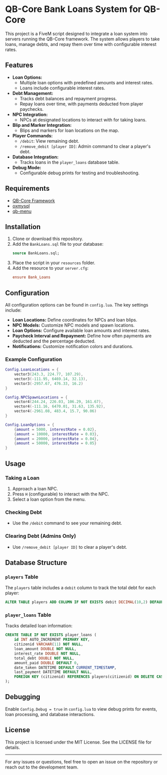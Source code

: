 # QB-Core Bank Loans System for QB-Core

This project is a FiveM script designed to integrate a loan system into servers running the QB-Core framework. The system allows players to take loans, manage debts, and repay them over time with configurable interest rates.

## Features

- **Loan Options:**
  - Multiple loan options with predefined amounts and interest rates.
  - Loans include configurable interest rates.
- **Debt Management:**
  - Tracks debt balances and repayment progress.
  - Repay loans over time, with payments deducted from player paychecks.
- **NPC Integration:**
  - NPCs at designated locations to interact with for taking loans.
- **Blip and Marker Integration:**
  - Blips and markers for loan locations on the map.
- **Player Commands:**
  - `/debit`: View remaining debt.
  - `/remove_debit [player ID]`: Admin command to clear a player's debt.
- **Database Integration:**
  - Tracks loans in the `player_loans` database table.
- **Debug Mode:**
  - Configurable debug prints for testing and troubleshooting.

## Requirements

- [QB-Core Framework](https://github.com/qbcore-framework/qb-core)
- [oxmysql](https://github.com/overextended/oxmysql)
- [qb-menu](https://github.com/qbcore-framework/qb-menu)

## Installation

1. Clone or download this repository.
2. Add the `BankLoans.sql` file to your database:
   ```sql
   source BankLoans.sql;
   ```
3. Place the script in your `resources` folder.
4. Add the resource to your `server.cfg`:
   ```cfg
   ensure Bank_Loans
   ```

## Configuration

All configuration options can be found in `config.lua`. The key settings include:

- **Loan Locations:** Define coordinates for NPCs and loan blips.
- **NPC Models:** Customize NPC models and spawn locations.
- **Loan Options:** Configure available loan amounts and interest rates.
- **Paycheck Interval and Repayment:** Define how often payments are deducted and the percentage deducted.
- **Notifications:** Customize notification colors and durations.

### Example Configuration
```lua
Config.LoanLocations = {
    vector3(243.3, 224.77, 107.29),
    vector3(-111.95, 6469.14, 32.13),
    vector3(-2957.67, 476.33, 16.2)
}

Config.NPCSpawnLocations = {
    vector4(244.24, 226.03, 106.29, 161.67),
    vector4(-111.16, 6470.01, 31.63, 135.92),
    vector4(-2961.08, 483.4, 15.7, 90.06)
}

Config.LoanOptions = {
    {amount = 5000, interestRate = 0.02},
    {amount = 10000, interestRate = 0.03},
    {amount = 20000, interestRate = 0.04},
    {amount = 50000, interestRate = 0.05}
}
```

## Usage

### Taking a Loan
1. Approach a loan NPC.
2. Press `H` (configurable) to interact with the NPC.
3. Select a loan option from the menu.

### Checking Debt
- Use the `/debit` command to see your remaining debt.

### Clearing Debt (Admins Only)
- Use `/remove_debit [player ID]` to clear a player's debt.

## Database Structure

### `players` Table
The `players` table includes a `debit` column to track the total debt for each player:
```sql
ALTER TABLE players ADD COLUMN IF NOT EXISTS debit DECIMAL(10,2) DEFAULT 0.00;
```

### `player_loans` Table
Tracks detailed loan information:
```sql
CREATE TABLE IF NOT EXISTS player_loans (
    id INT AUTO_INCREMENT PRIMARY KEY,
    citizenid VARCHAR(11) NOT NULL,
    loan_amount DOUBLE NOT NULL,
    interest_rate DOUBLE NOT NULL,
    total_debt DOUBLE NOT NULL,
    amount_paid DOUBLE DEFAULT 0,
    date_taken DATETIME DEFAULT CURRENT_TIMESTAMP,
    last_payment DATETIME DEFAULT NULL,
    FOREIGN KEY (citizenid) REFERENCES players(citizenid) ON DELETE CASCADE
);
```

## Debugging

Enable `Config.Debug = true` in `config.lua` to view debug prints for events, loan processing, and database interactions.

## License

This project is licensed under the MIT License. See the LICENSE file for details.

---

For any issues or questions, feel free to open an issue on the repository or reach out to the development team.
